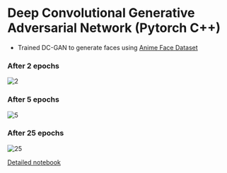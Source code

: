 # Deep Convolutional Generative Adversarial Network (Pytorch C++)

* Trained DC-GAN to generate faces using [Anime Face Dataset](https://www.kaggle.com/splcher/animefacedataset)

### After 2 epochs

![2](https://www.kaggleusercontent.com/kf/41399359/eyJhbGciOiJkaXIiLCJlbmMiOiJBMTI4Q0JDLUhTMjU2In0..gKdIcEZ-u_NC6-jK4_12FQ.LJTOhEi7LdeSOe4dnnqa7AizL1kjar2XPJKRygVa-DH9Tdk04U2ddsLgTGwQOXYU2KeA44PfADANuoWGPj2Nfz1qkuapxN20SflqDdIumE4yp8zbCC7igpVBpWr5BFwC2B1GKBNMqr3M_JwDbQGzz6ZHd_rOaevyk8icYe8KNmZc5tlo0PymrMNsTO0z7BpIN2qj28LBTb78t9FZaOithiKbeLnAuJT2roSsYteI1UnSw5uVKCNdeWzD1--3rDNUuqZRwVnMRNr8Z5LbEo_iSMT051RyGDhtlhesnGuwPyQs1G5G8QmxVXUCs2v7thET4Nb04KVopSi_saBdQUc4BLdGhSNO_BvjR71CAzAsiM8iOT9jJkYRvFofzvSrOw3w9LKiqx6Y2RLn_2WHtBj8OdE5qWqP3BOis6FeZnaRQyRO_8Nx8TWiLQnwkQQWLR2OGNx7bypx96WWEL4vZPY2oVkneNQZKtLvwfb87ldHSHlSmoX7HSQ5K0ekJHjuWojcJ52nagM6R3DtM66Cp5dtoqifm2pNDEJgHy0t_MhfURx5JKi1N5haSyl07jHAxfLJjKBidS3X8SxdMlDGEicshldu1Ql_38nW21J6LTUHD3pQezXOyo_zetsA3xMnspbJOM4Xwpk6sab26IxQeJBuPA.FEd-NrKv5SDmLUYZydJLpQ/__results___files/__results___23_0.png)

### After 5 epochs

![5](https://www.kaggleusercontent.com/kf/41399359/eyJhbGciOiJkaXIiLCJlbmMiOiJBMTI4Q0JDLUhTMjU2In0..gKdIcEZ-u_NC6-jK4_12FQ.LJTOhEi7LdeSOe4dnnqa7AizL1kjar2XPJKRygVa-DH9Tdk04U2ddsLgTGwQOXYU2KeA44PfADANuoWGPj2Nfz1qkuapxN20SflqDdIumE4yp8zbCC7igpVBpWr5BFwC2B1GKBNMqr3M_JwDbQGzz6ZHd_rOaevyk8icYe8KNmZc5tlo0PymrMNsTO0z7BpIN2qj28LBTb78t9FZaOithiKbeLnAuJT2roSsYteI1UnSw5uVKCNdeWzD1--3rDNUuqZRwVnMRNr8Z5LbEo_iSMT051RyGDhtlhesnGuwPyQs1G5G8QmxVXUCs2v7thET4Nb04KVopSi_saBdQUc4BLdGhSNO_BvjR71CAzAsiM8iOT9jJkYRvFofzvSrOw3w9LKiqx6Y2RLn_2WHtBj8OdE5qWqP3BOis6FeZnaRQyRO_8Nx8TWiLQnwkQQWLR2OGNx7bypx96WWEL4vZPY2oVkneNQZKtLvwfb87ldHSHlSmoX7HSQ5K0ekJHjuWojcJ52nagM6R3DtM66Cp5dtoqifm2pNDEJgHy0t_MhfURx5JKi1N5haSyl07jHAxfLJjKBidS3X8SxdMlDGEicshldu1Ql_38nW21J6LTUHD3pQezXOyo_zetsA3xMnspbJOM4Xwpk6sab26IxQeJBuPA.FEd-NrKv5SDmLUYZydJLpQ/__results___files/__results___24_0.png)

### After 25 epochs

![25](https://www.kaggleusercontent.com/kf/41399359/eyJhbGciOiJkaXIiLCJlbmMiOiJBMTI4Q0JDLUhTMjU2In0..gKdIcEZ-u_NC6-jK4_12FQ.LJTOhEi7LdeSOe4dnnqa7AizL1kjar2XPJKRygVa-DH9Tdk04U2ddsLgTGwQOXYU2KeA44PfADANuoWGPj2Nfz1qkuapxN20SflqDdIumE4yp8zbCC7igpVBpWr5BFwC2B1GKBNMqr3M_JwDbQGzz6ZHd_rOaevyk8icYe8KNmZc5tlo0PymrMNsTO0z7BpIN2qj28LBTb78t9FZaOithiKbeLnAuJT2roSsYteI1UnSw5uVKCNdeWzD1--3rDNUuqZRwVnMRNr8Z5LbEo_iSMT051RyGDhtlhesnGuwPyQs1G5G8QmxVXUCs2v7thET4Nb04KVopSi_saBdQUc4BLdGhSNO_BvjR71CAzAsiM8iOT9jJkYRvFofzvSrOw3w9LKiqx6Y2RLn_2WHtBj8OdE5qWqP3BOis6FeZnaRQyRO_8Nx8TWiLQnwkQQWLR2OGNx7bypx96WWEL4vZPY2oVkneNQZKtLvwfb87ldHSHlSmoX7HSQ5K0ekJHjuWojcJ52nagM6R3DtM66Cp5dtoqifm2pNDEJgHy0t_MhfURx5JKi1N5haSyl07jHAxfLJjKBidS3X8SxdMlDGEicshldu1Ql_38nW21J6LTUHD3pQezXOyo_zetsA3xMnspbJOM4Xwpk6sab26IxQeJBuPA.FEd-NrKv5SDmLUYZydJLpQ/__results___files/__results___26_0.png)

[Detailed notebook](https://www.kaggle.com/alexalex02/dc-gan-pytorch-c)

